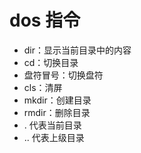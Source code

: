 # dos 指令

- dir：显示当前目录中的内容
- cd：切换目录
- 盘符冒号：切换盘符
- cls：清屏
- mkdir：创建目录
- rmdir：删除目录
- . 代表当前目录 
- .. 代表上级目录